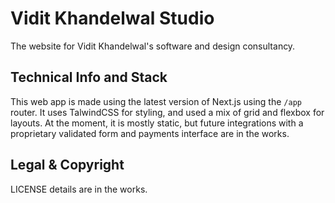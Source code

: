 # Vidit Khandelwal Studio

The website for Vidit Khandelwal's software and design consultancy.

## Technical Info and Stack

This web app is made using the latest version of Next.js using the `/app` router. It uses TalwindCSS for styling, and used a mix of grid and flexbox for layouts. At the moment, it is mostly static, but future integrations with a proprietary validated form and payments interface are in the works.

## Legal & Copyright

LICENSE details are in the works.
